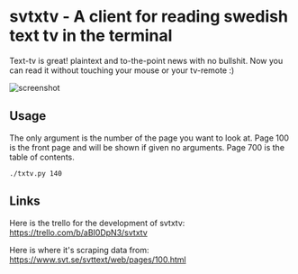 # svtxtv - A client for reading swedish text tv in the terminal

Text-tv is great! plaintext and to-the-point news with no bullshit.
Now you can read it without touching your mouse or your tv-remote :)

![screenshot](https://raw.githubusercontent.com/voidcase/svtxtv/master/svtxtv_screenshot.png)

## Usage

The only argument is the number of the page you want to look at.
Page 100 is the front page and will be shown if given no arguments.
Page 700 is the table of contents.

`
./txtv.py 140
`

## Links

Here is the trello for the development of svtxtv: https://trello.com/b/aBI0DpN3/svtxtv

Here is where it's scraping data from: https://www.svt.se/svttext/web/pages/100.html
